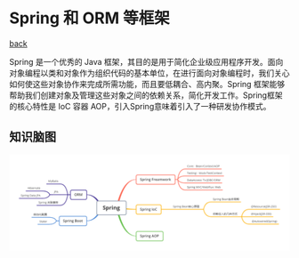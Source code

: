 # Spring 和 ORM 等框架

[back](../README.md)

Spring 是一个优秀的 Java 框架，其目的是用于简化企业级应用程序开发。面向对象编程以类和对象作为组织代码的基本单位，在进行面向对象编程时，我们关心如何使这些对象协作来完成所需功能，而且要低耦合、高内聚。Spring 框架能够帮助我们创建对象及管理这些对象之间的依赖关系，简化开发工作。Spring框架的核心特性是 IoC 容器 AOP，引入Spring意味着引入了一种研发协作模式。

## 知识脑图

![](./mind/4.框架.png)